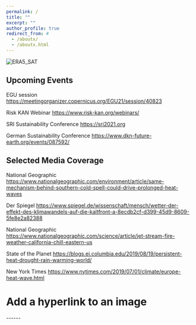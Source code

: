 ```yaml
---
permalink: /
title: ""
excerpt: ""
author_profile: true
redirect_from: #
  - /aboutx/
  - /aboutx.html
---
```


![ERA5_SAT](https://kaikornhuber.github.io/images/test_ERA5_sat_wave7.png)

Upcoming Events 
------
EGU session
https://meetingorganizer.copernicus.org/EGU21/session/40823

Risk KAN Webinar
https://www.risk-kan.org/webinars/

SRI Sustainability Conference
https://sri2021.org

German Sustainability Conference
https://www.dkn-future-earth.org/events/087592/

Selected Media Coverage
---
National Geographic
https://www.nationalgeographic.com/environment/article/same-mechanism-behind-southern-cold-spell-could-drive-prolonged-heat-waves

Der Spiegel 
https://www.spiegel.de/wissenschaft/mensch/wetter-der-effekt-des-klimawandels-auf-die-kaltfront-a-8ecdb2cf-d399-45d9-8609-5fe8e2a82388

National Geographic 
https://www.nationalgeographic.com/science/article/jet-stream-fire-weather-california-chill-eastern-us

State of the Planet
https://blogs.ei.columbia.edu/2019/08/19/persistent-heat-drought-rain-warming-world/

New York Times
https://www.nytimes.com/2019/07/01/climate/europe-heat-wave.html

<html> <h1>Add a hyperlink to an image</h1> </html>
------


